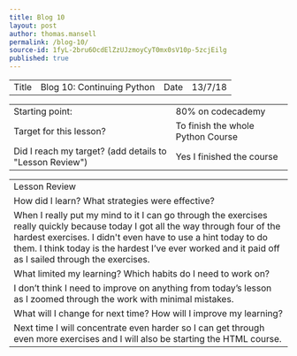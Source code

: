 ```yaml
---
title: Blog 10
layout: post
author: thomas.mansell
permalink: /blog-10/
source-id: 1fyL-2bru6OcdElZzUJzmoyCyT0mx0sV10p-5zcjEilg
published: true
---
```

<table>
  <tr>
    <td>Title</td>
    <td>Blog 10: Continuing Python
</td>
    <td>Date</td>
    <td>13/7/18</td>
  </tr>
</table>


<table>
  <tr>
    <td>Starting point:</td>
    <td>80% on codecademy</td>
  </tr>
  <tr>
    <td>Target for this lesson?</td>
    <td>To finish the whole Python Course</td>
  </tr>
  <tr>
    <td>Did I reach my target? 
(add details to "Lesson Review")</td>
    <td>Yes I finished the course</td>
  </tr>
</table>


<table>
  <tr>
    <td>Lesson Review</td>
  </tr>
  <tr>
    <td>How did I learn? What strategies were effective? </td>
  </tr>
  <tr>
    <td>When I really put my mind to it I can go through the exercises really quickly because today I got all the way through four of the hardest exercises. I didn't even have to use a hint today to do them. I think today is the hardest I’ve ever worked and it paid off as I sailed through the exercises.</td>
  </tr>
  <tr>
    <td>What limited my learning? Which habits do I need to work on? </td>
  </tr>
  <tr>
    <td>I don’t think I need to improve on anything from today’s lesson as I zoomed through the work with minimal mistakes.</td>
  </tr>
  <tr>
    <td>What will I change for next time? How will I improve my learning?</td>
  </tr>
  <tr>
    <td>Next time I will concentrate even harder so I can get through even more exercises and I will also be starting the HTML course.</td>
  </tr>
</table>


